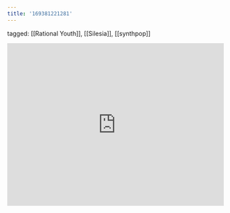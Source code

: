 ```yaml
---
title: '169381221281'
---
```

tagged: [[Rational Youth]], [[Silesia]], [[synthpop]]
<iframe allow="accelerometer; autoplay; clipboard-write; encrypted-media; gyroscope; picture-in-picture" allowfullscreen="" frameborder="0" height="375" id="youtube_iframe" src="https://www.youtube.com/embed/cCHafXHrzdk?feature=oembed&amp;enablejsapi=1&amp;origin=https://safe.txmblr.com&amp;wmode=opaque" width="500"></iframe>